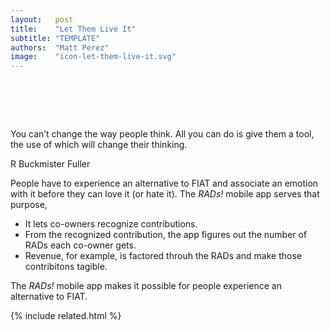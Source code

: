 ```yaml
---
layout:   post
title:    "Let Them Live It"
subtitle: "TEMPLATE"
authors:  "Matt Perez"
image:    "icon-let-them-live-it.svg"
---
```


<div style="display:none;">
 <p>People have to experience non-<span class='_paradigm'>FIAT</span> and associate an emotion with it before they can love it.</p>
</div>

<h1>&nbsp;</h1>
  <div class="_center">
   <div class="_citation">
    <p>You can&rsquo;t change the way people think. All you can do is give them a tool, the use of which will change their thinking.</p>
    <p id="_signature">R Buckmister Fuller</p>
   </div>
  </div>
 <p>People have to experience an alternative to <span class='_paradigm'>FIAT</span> and associate an emotion with it before they can love it (or hate it). The <em><span class='_paradigm'>RAD</span>s!</em> mobile app serves that purpose,
  <ul>
   <li>It lets co-owners recognize contributions.</li>
   <li>From the recognized contribution, the app figures out the number of <span class='_paradigm'>RAD</span>s each co-owner gets.</li>
   <li>Revenue, for example, is factored throuh the <span class='_paradigm'>RAD</span>s and make those contribitons tagible.</li>
  </ul>
  <p>The <em><span class='_paradigm'>RAD</span>s!</em> mobile app makes it possible for people experience an alternative to <span class='_paradigm'>FIAT</span>.</p>

{% include related.html %}